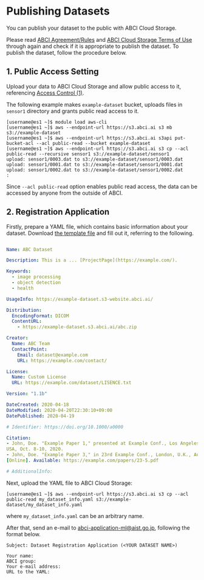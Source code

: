 
# Publishing Datasets

You can publish your dataset to the public with ABCI Cloud Storage.

Please read [ABCI Agreement/Rules](https://abci.ai/en/how_to_use/) and [ABCI Cloud Storage Terms of Use](https://abci.ai/en/how_to_use/data/Cloudstorage-agreement-en.pdf) through again and check if it is appropriate to publish the dataset. To publish the dataset, follow the procedure below.


## 1. Public Access Setting

Upload your data to ABCI Cloud Storage and allow public access to it, referencing [Access Control (1)](acl.md).

The following example makes `example-dataset` bucket, uploads files in `sensor1` directory and grants public read access to it.

```
[username@es1 ~]$ module load aws-cli
[username@es1 ~]$ aws --endpoint-url https://s3.abci.ai s3 mb s3://example-dataset
[username@es1 ~]$ aws --endpoint-url https://s3.abci.ai s3api put-bucket-acl --acl public-read --bucket example-dataset
[username@es1 ~]$ aws --endpoint-url https://s3.abci.ai s3 cp --acl public-read --recursive sensor1 s3://example-dataset/sensor1
upload: sensor1/0003.dat to s3://example-dataset/sensor1/0003.dat
upload: sensor1/0001.dat to s3://example-dataset/sensor1/0001.dat
upload: sensor1/0002.dat to s3://example-dataset/sensor1/0002.dat
:
```

Since `--acl public-read` option enables public read access, the data can be accessed by anyone from the outside of ABCI.


## 2. Registration Application

Firstly, prepare a YAML file, which contains basic information about your dataset. Download [the template file](https://datasets.abci.ai/dataset_info_template.yaml) and fill out it, referring to the following.

```yaml

Name: ABC Dataset

Description: This is a ... [ProjectPage](https://example.com/).

Keywords:
  - image processing
  - object detection
  - health

UsageInfo: https://example-dataset.s3-website.abci.ai/

Distribution:
  EncodingFormat: DICOM
  ContentURL:
    - https://example-dataset.s3.abci.ai/abc.zip

Creator:
  Name: ABC Team
  ContactPoint:
    Email: dataset@example.com
    URL: https://example.com/contact/

License:
  Name: Custom License
  URL: https://example.com/dataset/LISENCE.txt

Version: "1.1b"

DateCreated: 2020-04-18
DateModified: 2020-04-20T22:30:10+09:00
DatePublished: 2020-04-19

# Identifier: https://doi.org/10.1000/a0000

Citation:
- John, Doe. "Example Paper 1," presented at Example Conf., Los Angeles, CA,
USA, Oct. 8-10, 2020.
- John, Doe. "Example Paper 3," in 23rd Example Conf., London, U.K., Aug. 2015.
[Online]. Available: https://example.com/papers/23-5.pdf

# AdditionalInfo:
```

Next, upload the YAML file to ABCI Cloud Storage:

```
[username@es1 ~]$ aws --endpoint-url https://s3.abci.ai s3 cp --acl public-read my_dataset_info.yaml s3://example-dataset/my_dataset_info.yaml
```
where `my_dataset_info.yaml` can be an arbitrary name.

After that, send an e-mail to <abci-application-ml@aist.go.jp>, following the format below.

```text
Subject: Dataset Registration Application (<YOUR DATASET NAME>)

Your name:
ABCI group:
Your e-mail address:
URL to the YAML:
```

